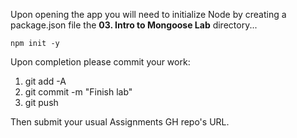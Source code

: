 Upon opening the app you will need to initialize Node by creating a package.json file the **03. Intro to Mongoose Lab** directory...

```
npm init -y
```

Upon completion please commit your work:

1. git add -A
2. git commit -m "Finish lab"
3. git push

Then submit your usual Assignments GH repo's URL.